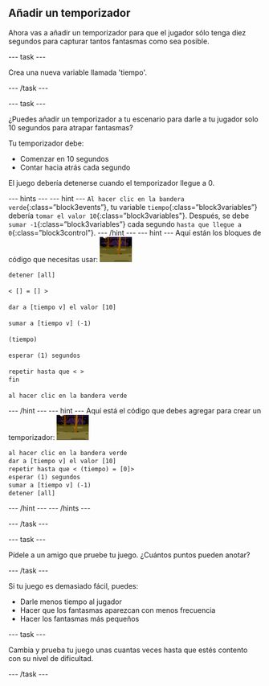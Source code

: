 ## Añadir un temporizador

Ahora vas a añadir un temporizador para que el jugador sólo tenga diez segundos para capturar tantos fantasmas como sea posible.

\--- task \---

Crea una nueva variable llamada 'tiempo'.

\--- /task \---

\--- task \---

¿Puedes añadir un temporizador a tu escenario para darle a tu jugador solo 10 segundos para atrapar fantasmas?

Tu temporizador debe:

+ Comenzar en 10 segundos
+ Contar hacia atrás cada segundo

El juego debería detenerse cuando el temporizador llegue a 0.

\--- hints \--- \--- hint \--- `Al hacer clic en la bandera verde`{:class=”block3events”}, tu variable `tiempo`{:class=”block3variables”} debería `tomar el valor 10`{:class=”block3variables"}. Después, se debe `sumar -1`{:class=”block3variables”} cada segundo `hasta que llegue a 0`{:class=”block3control"}. \--- /hint \--- \--- hint \--- Aquí están los bloques de código que necesitas usar: ![objeto fantasma](images/ghost-backdrop.png)

```blocks3
detener [all]

< [] = [] >

dar a [tiempo v] el valor [10]

sumar a [tiempo v] (-1)

(tiempo)

esperar (1) segundos

repetir hasta que < >
fin

al hacer clic en la bandera verde

```

\--- /hint \--- \--- hint \--- Aquí está el código que debes agregar para crear un temporizador: ![icono de fondo](images/ghost-backdrop.png)

```blocks3
al hacer clic en la bandera verde
dar a [tiempo v] el valor [10]
repetir hasta que < (tiempo) = [0]>
esperar (1) segundos
sumar a [tiempo v] (-1)
detener [all]
```

\--- /hint \--- \--- /hints \---

\--- /task \---

\--- task \---

Pídele a un amigo que pruebe tu juego. ¿Cuántos puntos pueden anotar?

\--- /task \---

Si tu juego es demasiado fácil, puedes:

+ Darle menos tiempo al jugador
+ Hacer que los fantasmas aparezcan con menos frecuencia
+ Hacer los fantasmas más pequeños

\--- task \---

Cambia y prueba tu juego unas cuantas veces hasta que estés contento con su nivel de dificultad.

\--- /task \---